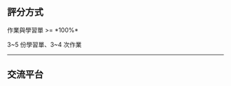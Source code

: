 評分方式
-------

<p class="fragment leader">作業與學習單 >= *100%*</p>

<p class="fragment leader">3~5 份學習單、3~4 次作業</p>

---

交流平台
-------

